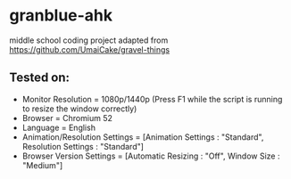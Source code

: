 # granblue-ahk

middle school coding project adapted from https://github.com/UmaiCake/gravel-things

## Tested on:
* Monitor Resolution = 1080p/1440p (Press F1 while the script is running to resize the window correctly)
* Browser = Chromium 52
* Language = English
* Animation/Resolution Settings = [Animation Settings : "Standard", Resolution Settings : "Standard"]
* Browser Version Settings = [Automatic Resizing : "Off", Window Size : "Medium"]